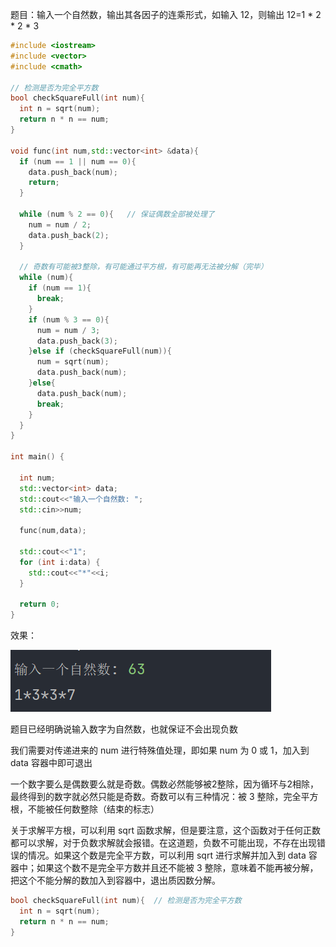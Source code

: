题目：输入一个自然数，输出其各因子的连乘形式，如输入 12，则输出 12=1 * 2 * 2 * 3

```c++
#include <iostream>
#include <vector>
#include <cmath>

// 检测是否为完全平方数
bool checkSquareFull(int num){
  int n = sqrt(num);
  return n * n == num;
}

void func(int num,std::vector<int> &data){
  if (num == 1 || num == 0){
    data.push_back(num);
    return;
  }

  while (num % 2 == 0){   // 保证偶数全部被处理了
    num = num / 2;
    data.push_back(2);
  }

  // 奇数有可能被3整除，有可能通过平方根，有可能再无法被分解（完毕）
  while (num){
    if (num == 1){
      break;
    }
    if (num % 3 == 0){
      num = num / 3;
      data.push_back(3);
    }else if (checkSquareFull(num)){
      num = sqrt(num);
      data.push_back(num);
    }else{
      data.push_back(num);
      break;
    }
  }
}

int main() {

  int num;
  std::vector<int> data;
  std::cout<<"输入一个自然数: ";
  std::cin>>num;

  func(num,data);

  std::cout<<"1";
  for (int i:data) {
    std::cout<<"*"<<i;
  }

  return 0;
}
```

效果：

![质因数分解](./images/质因数分解.png)

题目已经明确说输入数字为自然数，也就保证不会出现负数

我们需要对传递进来的 num 进行特殊值处理，即如果 num 为 0 或 1，加入到 data 容器中即可退出

一个数字要么是偶数要么就是奇数。偶数必然能够被2整除，因为循环与2相除，最终得到的数字就必然只能是奇数。奇数可以有三种情况：被 3 整除，完全平方根，不能被任何数整除（结束的标志）

关于求解平方根，可以利用 sqrt 函数求解，但是要注意，这个函数对于任何正数都可以求解，对于负数求解就会报错。在这道题，负数不可能出现，不存在出现错误的情况。如果这个数是完全平方数，可以利用 sqrt 进行求解并加入到 data 容器中；如果这个数不是完全平方数并且还不能被 3 整除，意味着不能再被分解， 把这个不能分解的数加入到容器中，退出质因数分解。

```c++
bool checkSquareFull(int num){	// 检测是否为完全平方数
  int n = sqrt(num);
  return n * n == num;
}
```

